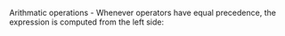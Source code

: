 
Arithmatic operations - Whenever operators have equal precedence, the expression is computed from the left side:
